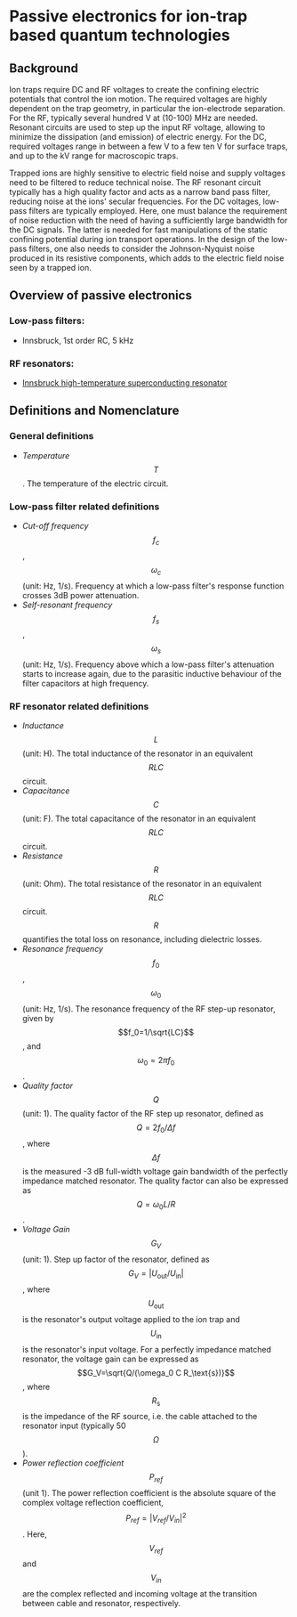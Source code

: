 # Passive electronics for ion-trap based quantum technologies

## Background

Ion traps require DC and RF voltages to create the confining electric potentials that control the ion motion. The required voltages are highly dependent on the trap geometry, in particular the ion-electrode separation. For the RF, typically several hundred V at (10-100) MHz are needed. Resonant circuits are used to step up the input RF voltage, allowing to minimize the dissipation (and emission) of electric energy. For the DC, required voltages range in between a few V to a few ten V for surface traps, and up to the kV range for macroscopic traps.

Trapped ions are highly sensitive to electric field noise and supply voltages need to be filtered to reduce technical noise. The RF resonant circuit typically has a high quality factor and acts as a narrow band pass filter, reducing noise at the ions' secular frequencies. For the DC voltages, low-pass filters are typically employed. Here, one must balance the requirement of noise reduction with the need of having a sufficiently large bandwidth for the DC signals. The latter is needed for fast manipulations of the static confining potential during ion transport operations. In the design of the low-pass filters, one also needs to consider the Johnson-Nyquist noise produced in its resistive components, which adds to the electric field noise seen by a trapped ion.

## Overview of passive electronics
### Low-pass filters:
- Innsbruck, 1st order RC, 5 kHz

### RF resonators:
- [Innsbruck high-temperature superconducting resonator](high_temperature_superconducting_resonator_ibk/ibk_hts_resonator.md)

## Definitions and Nomenclature

### General definitions
- _Temperature_ $$T$$. The temperature of the electric circuit.

### Low-pass filter related definitions
- _Cut-off frequency_  $$f_c$$, $$\omega_c$$ (unit: Hz, 1/s). Frequency at which a low-pass filter's response function crosses 3dB power attenuation.
- _Self-resonant frequency_  $$f_s$$, $$\omega_s$$ (unit: Hz, 1/s). Frequency above which a low-pass filter's attenuation starts to increase again, due to the parasitic inductive behaviour of the filter capacitors at high frequency.

### RF resonator related definitions
- _Inductance_ $$L$$ (unit: H). The total inductance of the resonator in an equivalent  $$RLC$$ circuit.
- _Capacitance_ $$C$$ (unit: F). The total capacitance of the resonator in an equivalent  $$RLC$$ circuit.
- _Resistance_ $$R$$ (unit: Ohm). The total resistance of the resonator in an equivalent  $$RLC$$ circuit. $$R$$ quantifies the total loss on resonance, including dielectric losses.
- _Resonance frequency_ $$f_0$$, $$\omega_0$$ (unit: Hz, 1/s). The resonance frequency of the RF step-up resonator, given by $$f_0=1/\sqrt{LC}$$, and $$\omega_0 =2\pi f_0$$.
- _Quality factor_ $$Q$$ (unit: 1). The quality factor of the RF step up resonator, defined as $$Q=2f_0/\Delta f$$, where
 $$\Delta f$$ is the measured -3 dB full-width voltage gain bandwidth of the perfectly impedance matched resonator. The quality factor can also be expressed as $$Q=\omega_0 L/R$$.
- _Voltage Gain_ $$G_V$$ (unit: 1). Step up factor of the resonator, defined as $$G_V=|U_\text{out}/U_\text{in}|$$, where $$U_\text{out}$$ is the resonator's output voltage applied to the ion trap and $$U_\text{in}$$ is the resonator's input voltage. For a perfectly impedance matched resonator, the voltage gain can be expressed as $$G_V=\sqrt{Q/(\omega_0 C R_\text{s})}$$, where $$R_\text{s}$$ is the impedance of the RF source, i.e. the cable attached to the resonator input (typically 50 $$\Omega$$).
- _Power reflection coefficient_ $$P_{ref}$$ (unit 1). The power reflection coefficient is the absolute square of the complex voltage reflection coefficient, $$P_{ref}=|V_{ref}/V_{in}|^2$$. Here, $$V_{ref}$$ and $$V_{in}$$ are the complex reflected and incoming voltage at the transition between cable and resonator, respectively.
